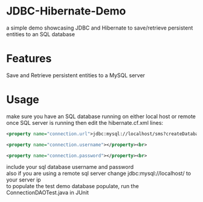 # JDBC-Hibernate-Demo
a simple demo showcasing JDBC and Hibernate to save/retrieve persistent entities to an SQL database<br>

# Features
Save and Retrieve persistent entities to a MySQL server
# Usage
make sure you have an SQL database running on either local host or remote<br>
once SQL server is running then edit the hibernate.cf.xml lines:<br>

```xml
<property name="connection.url">jdbc:mysql://localhost/sms?createDatabaseIfNotExist=true</property><br>
```

```xml
<property name="connection.username"></property><br>
```

```xml
<property name="connection.password"></property><br>
```

include your sql database username and password<br>
also if you are using a remote sql server change jdbc:mysql://localhost/ to your server ip<br>
to populate the test demo database populate, run the ConnectionDAOTest.java in JUnit<br>
